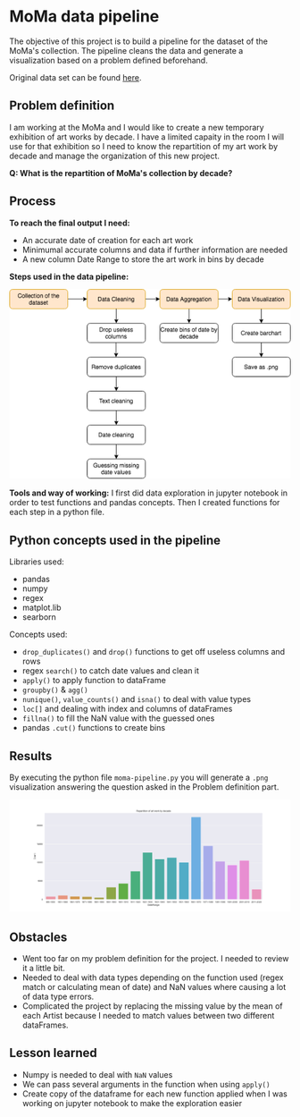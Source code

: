 # MoMa data pipeline

The objective of this project is to build a pipeline for the dataset of the MoMa's collection. The pipeline cleans the data and generate a visualization based on a problem defined beforehand.

Original data set can be found [here](https://github.com/MuseumofModernArt/collection).

## Problem definition

I am working at the MoMa and I would like to create a new temporary exhibition of art works by decade. I have a limited capaity in the room I will use for that exhibition so I need to know the repartition of my art work by decade and manage the organization of this new project. 

**Q: What is the repartition of MoMa's collection by decade?**

## Process

**To reach the final output I need:**
* An accurate date of creation for each art work
* Minimumal accurate columns and data if further information are needed
* A new column Date Range to store the art work in bins by decade

**Steps used in the data pipeline:**

![moma data-pipeline process](image/data-pipeline-moma.png)


**Tools and way of working:** I first did data exploration in jupyter notebook in order to test functions and pandas concepts. Then I created functions for each step in a python file. 

## Python concepts used in the pipeline

Libraries used:
* pandas
* numpy
* regex
* matplot.lib
* searborn

Concepts used:
* `drop_duplicates()` and `drop()` functions to get off useless columns and rows
* regex `search()` to catch date values and clean it
* `apply()` to apply function to dataFrame
* `groupby()` & `agg()`
* `nunique()`, `value_counts()` and `isna()` to deal with value types
* `loc[]` and dealing with index and columns of dataFrames
* `fillna()` to fill the NaN value with the guessed ones
* pandas `.cut()` functions to create bins

## Results

By executing the python file `moma-pipeline.py` you will generate a `.png` visualization answering the question asked in the Problem definition part.

![moma data-pipeline output](output/repartition-of-art-work-by-decade.png)

## Obstacles

* Went too far on my problem definition for the project. I needed to review it a little bit. 
* Needed to deal with data types depending on the function used (regex match or calculating mean of date) and NaN values where causing a lot of data type errors.
* Complicated the project by replacing the missing value by the mean of each Artist because I needed to match values between two different dataFrames.

## Lesson learned
 
* Numpy is needed to deal with `NaN` values
* We can pass several arguments in the function when using `apply()`
* Create copy of the dataframe for each new function applied when I was working on jupyter notebook to make the exploration easier
